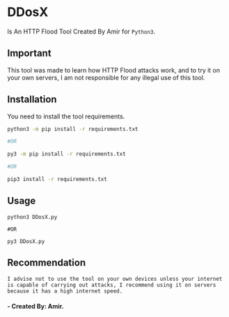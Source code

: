 # DDosX
Is An HTTP Flood Tool Created By Amir for `Python3`.

## Important
This tool was made to learn how HTTP Flood attacks work, and to try it on your own servers, I am not responsible for any illegal use of this tool.

## Installation

You need to install the tool requirements.

```bash
python3 -m pip install -r requirements.txt

#OR

py3 -m pip install -r requirements.txt

#OR

pip3 install -r requirements.txt
```

## Usage

```command
python3 DDosX.py

#OR

py3 DDosX.py
```

## Recommendation

``I advise not to use the tool on your own devices unless your internet is capable of carrying out attacks, I recommend using it on servers because it has a high internet speed.``

#### - Created By: Amir.
